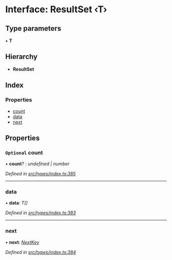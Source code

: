 # Interface: ResultSet ‹**T**›

## Type parameters

▪ **T**

## Hierarchy

* **ResultSet**

## Index

### Properties

* [count](resultset.md#optional-count)
* [data](resultset.md#data)
* [next](resultset.md#next)

## Properties

### `Optional` count

• **count**? : *undefined | number*

*Defined in [src/types/index.ts:385](https://github.com/PolymathNetwork/polymesh-sdk/blob/ac1f14a/src/types/index.ts#L385)*

___

###  data

• **data**: *T[]*

*Defined in [src/types/index.ts:383](https://github.com/PolymathNetwork/polymesh-sdk/blob/ac1f14a/src/types/index.ts#L383)*

___

###  next

• **next**: *[NextKey](../globals.md#nextkey)*

*Defined in [src/types/index.ts:384](https://github.com/PolymathNetwork/polymesh-sdk/blob/ac1f14a/src/types/index.ts#L384)*
